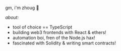 gm, i'm zhoug 👋

*about:*
- tool of choice == TypeScript
- building web3 frontends with React & ethers!
- automation boi, fren of the Node.js hax!
- fascinated with Solidity & writing smart contracts!
